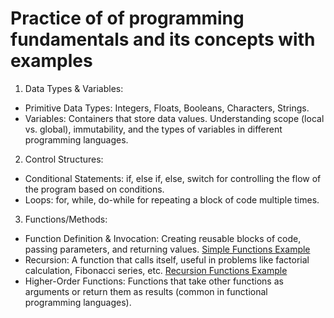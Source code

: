 # Practice of of programming fundamentals and its concepts with examples

1. Data Types & Variables:
- Primitive Data Types: Integers, Floats, Booleans, Characters, Strings.
- Variables: Containers that store data values. Understanding scope (local vs. global), immutability, and the types of variables in different programming languages.

2. Control Structures:
- Conditional Statements: if, else if, else, switch for controlling the flow of the program based on conditions.
- Loops: for, while, do-while for repeating a block of code multiple times.

3. Functions/Methods:
- Function Definition & Invocation: Creating reusable blocks of code, passing parameters, and returning values. [Simple Functions Example](https://github.com/dwarkesh8/IT-fundamentals-and-revision/blob/main/programming/functions/simple-functions.js)
- Recursion: A function that calls itself, useful in problems like factorial calculation, Fibonacci series, etc. [Recursion Functions Example](https://github.com/dwarkesh8/IT-fundamentals-and-revision/blob/main/programming/functions/recursion-function.js)
- Higher-Order Functions: Functions that take other functions as arguments or return them as results (common in functional programming languages).